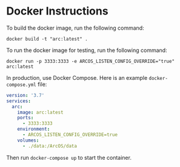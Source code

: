 # Docker Instructions

To build the docker image, run the following command:

`docker build -t "arc:latest" .`

To run the docker image for testing, run the following command:

`docker run -p 3333:3333 -e ARCOS_LISTEN_CONFIG_OVERRIDE="true" arc:latest`

In production, use Docker Compose. Here is an example `docker-compose.yml` file:

```yaml
version: '3.7'
services:
  arc:
    image: arc:latest
    ports:
      - 3333:3333
    environment:
      - ARCOS_LISTEN_CONFIG_OVERRIDE=true
    volumes:
      - ./data:/ArcOS/data
```

Then run `docker-compose up` to start the container.